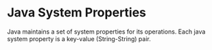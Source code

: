 # Java System Properties

Java maintains a set of system properties for its operations. Each java system property is a key-value (String-String) pair.

